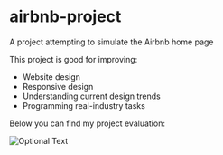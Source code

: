 # airbnb-project
A project attempting to simulate the Airbnb home page 

This project is good for improving: 
<ul>
  <li>Website design</li>
  <li>Responsive design</li>
  <li>Understanding current design trends</li>
  <li>Programming real-industry tasks</li>
</ul>

Below you can find my project evaluation:

![Optional Text](../image.png)
